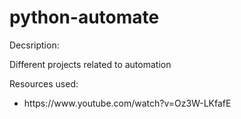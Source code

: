 # python-automate

Decsription:

Different projects related to automation


Resources used:
<ul>
<li>https://www.youtube.com/watch?v=Oz3W-LKfafE</li>
</ul>
